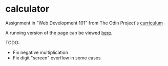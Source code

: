 # calculator
Assignment in "Web Development 101" from The Odin Project's  [curriculum](https://www.theodinproject.com/courses/web-development-101/lessons/calculator)

A running version of the page can be viewed [here](https://c-tothe-k.github.io/calculator/).

TODO: 
* Fix negative multiplication 
* Fix digit "screen" overflow in some cases